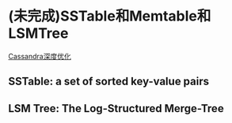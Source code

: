 # (未完成)SSTable和Memtable和LSMTree

[Cassandra深度优化](https://medium.com/netflix-techblog/scaling-time-series-data-storage-part-i-ec2b6d44ba39)

## SSTable: a set of sorted key-value pairs

## LSM Tree: The Log-Structured Merge-Tree
